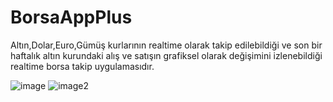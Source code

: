 # BorsaAppPlus
Altın,Dolar,Euro,Gümüş kurlarının realtime olarak takip edilebildiği ve son bir haftalık altın kurundaki alış ve satışın grafiksel olarak değişimini izlenebildiği realtime borsa takip uygulamasıdır.


![image](https://user-images.githubusercontent.com/28164758/57178364-7edbac00-6e77-11e9-9801-2327a282b61d.jpeg)
![image2](https://user-images.githubusercontent.com/28164758/57178367-8438f680-6e77-11e9-908a-dc827accdca1.jpeg)
